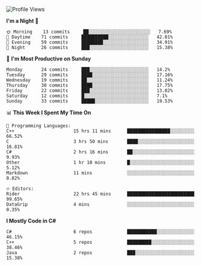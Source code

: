 <!--START_SECTION:waka-->
![Profile Views](http://img.shields.io/badge/Profile%20Views-0-blue)

**I'm a Night 🦉** 

```text
🌞 Morning    13 commits     ██░░░░░░░░░░░░░░░░░░░░░░░   7.69% 
🌆 Daytime    71 commits     ██████████░░░░░░░░░░░░░░░   42.01% 
🌃 Evening    59 commits     ████████░░░░░░░░░░░░░░░░░   34.91% 
🌙 Night      26 commits     ███░░░░░░░░░░░░░░░░░░░░░░   15.38%

```
📅 **I'm Most Productive on Sunday** 

```text
Monday       24 commits     ███░░░░░░░░░░░░░░░░░░░░░░   14.2% 
Tuesday      29 commits     ████░░░░░░░░░░░░░░░░░░░░░   17.16% 
Wednesday    19 commits     ██░░░░░░░░░░░░░░░░░░░░░░░   11.24% 
Thursday     30 commits     ████░░░░░░░░░░░░░░░░░░░░░   17.75% 
Friday       22 commits     ███░░░░░░░░░░░░░░░░░░░░░░   13.02% 
Saturday     12 commits     █░░░░░░░░░░░░░░░░░░░░░░░░   7.1% 
Sunday       33 commits     █████░░░░░░░░░░░░░░░░░░░░   19.53%

```


📊 **This Week I Spent My Time On** 

```text
💬 Programming Languages: 
C++                      15 hrs 11 mins      ████████████████░░░░░░░░░   66.52% 
C                        3 hrs 50 mins       ████░░░░░░░░░░░░░░░░░░░░░   16.81% 
C#                       2 hrs 16 mins       ██░░░░░░░░░░░░░░░░░░░░░░░   9.93% 
Other                    1 hr 10 mins        █░░░░░░░░░░░░░░░░░░░░░░░░   5.12% 
Markdown                 11 mins             ░░░░░░░░░░░░░░░░░░░░░░░░░   0.82%

🔥 Editors: 
Rider                    22 hrs 45 mins      █████████████████████████   99.65% 
DataGrip                 4 mins              ░░░░░░░░░░░░░░░░░░░░░░░░░   0.35%

```

**I Mostly Code in C#** 

```text
C#                       6 repos             ███████████░░░░░░░░░░░░░░   46.15% 
C++                      5 repos             █████████░░░░░░░░░░░░░░░░   38.46% 
Java                     2 repos             ███░░░░░░░░░░░░░░░░░░░░░░   15.38%

```



<!--END_SECTION:waka-->
